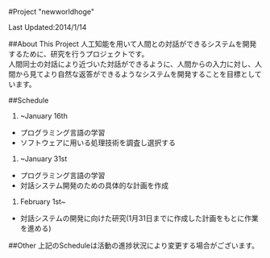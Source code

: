 #Project "newworldhoge"

Last Updated:2014/1/14

##About This Project
人工知能を用いて人間との対話ができるシステムを開発するために、研究を行うプロジェクトです。  
人間同士の対話により近づいた対話ができるように、人間からの入力に対し、人間から見てより自然な返答ができるようなシステムを開発することを目標としています。  


##Schedule
1. ~January 16th
 - プログラミング言語の学習
 - ソフトウェアに用いる処理技術を調査し選択する
1. ~January 31st
 - プログラミング言語の学習
 - 対話システム開発のための具体的な計画を作成
1. February 1st~
 - 対話システムの開発に向けた研究(1月31日までに作成した計画をもとに作業を進める)

##Other
上記のScheduleは活動の進捗状況により変更する場合がございます。  
